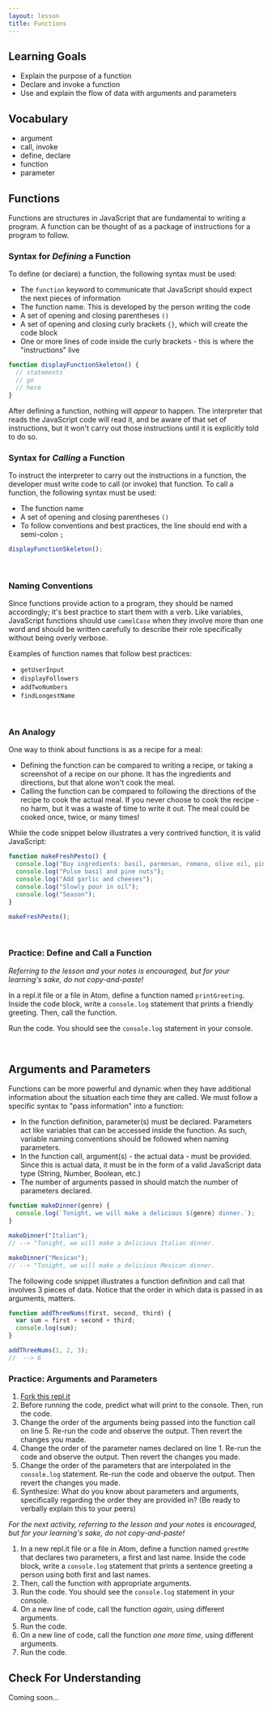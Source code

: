 ```yaml
---
layout: lesson
title: Functions
---
```


## Learning Goals

- Explain the purpose of a function
- Declare and invoke a function
- Use and explain the flow of data with arguments and parameters

## Vocabulary

- <span class="vocab">argument</span>
- <span class="vocab">call, invoke</span>
- <span class="vocab">define, declare</span>
- <span class="vocab">function</span>
- <span class="vocab">parameter</span>

## Functions

<span class="vocab">Functions</span> are structures in JavaScript that are fundamental to writing a program. A function can be thought of as a package of instructions for a program to follow.

### Syntax for _Defining_ a Function

To <span class="vocab">define</span> (or <span class="vocab">declare</span>) a function, the following syntax must be used:
- The `function` keyword to communicate that JavaScript should expect the next pieces of information
- The function name. This is developed by the person writing the code
- A set of opening and closing parentheses `()`
- A set of opening and closing curly brackets `{}`, which will create the code block
- One or more lines of code inside the curly brackets - this is where the "instructions" live

```javascript
function displayFunctionSkeleton() {
  // statements 
  // go 
  // here
}
```

After defining a function, nothing will _appear_ to happen. The interpreter that reads the JavaScript code will read it, and be aware of that set of instructions, but it won't carry out those instructions until it is explicitly told to do so.

### Syntax for _Calling_ a Function

To instruct the interpreter to carry out the instructions in a function, the developer must write code to <span class="vocab">call</span> (or <span class="vocab">invoke</span>) that function. To call a function, the following syntax must be used:
- The function name
- A set of opening and closing parentheses `()`
- To follow conventions and best practices, the line should end with a semi-colon `;`

```javascript
displayFunctionSkeleton();
```

<br>

### Naming Conventions

Since functions provide action to a program, they should be named accordingly; it's best practice to start them with a verb. Like variables, JavaScript functions should use `camelCase` when they involve more than one word and should be written carefully to describe their role specifically without being overly verbose.

Examples of function names that follow best practices:
- `getUserInput`
- `displayFollowers`
- `addTwoNumbers`
- `findLongestName`

<br>

### An Analogy

One way to think about functions is as a recipe for a meal: 
- Defining the function can be compared to writing a recipe, or taking a screenshot of a recipe on our phone. It has the ingredients and directions, but that alone won't cook the meal.
- Calling the function can be compared to following the directions of the recipe to cook the actual meal. If you never choose to cook the recipe - no harm, but it was a waste of time to write it out. The meal could be cooked once, twice, or many times!

While the code snippet below illustrates a very contrived function, it is valid JavaScript:

```javascript
function makeFreshPesto() {
  console.log("Buy ingredients: basil, parmesan, romano, olive oil, pine nuts, garlic, salt, pepper");
  console.log("Pulse basil and pine nuts");
  console.log("Add garlic and cheeses");
  console.log("Slowly pour in oil");
  console.log("Season");
}

makeFreshPesto();
```
<br>

<div class="s-card">
  <h3>Practice: Define and Call a Function</h3>
  <p><em>Referring to the lesson and your notes is encouraged, but for your learning's sake, do not copy-and-paste!</em></p>
  <p>In a repl.it file or a file in Atom, define a function named <code>printGreeting</code>. Inside the code block, write a <code>console.log</code> statement that prints a friendly greeting. Then, call the function.</p>
  <p>Run the code. You should see the <code>console.log</code> statement in your console.</p>
</div>
<br>

## Arguments and Parameters

Functions can be more powerful and dynamic when they have additional information about the situation each time they are called. We must follow a specific syntax to "pass information" into a function:
- In the function definition, <span class="vocab">parameter</span>(s) must be declared. Parameters act like variables that can be accessed inside the function. As such, variable naming conventions should be followed when naming parameters.
- In the function call,  <span class="vocab">argument</span>(s) - the actual data - must be provided. Since this is actual data, it must be in the form of a valid JavaScript data type (String, Number, Boolean, etc.)
- The number of arguments passed in should match the number of parameters declared.

```javascript
function makeDinner(genre) {
  console.log(`Tonight, we will make a delicious ${genre} dinner.`);
}

makeDinner("Italian");
// --> "Tonight, we will make a delicious Italian dinner.

makeDinner("Mexican");
// --> "Tonight, we will make a delicious Mexican dinner.
```

The following code snippet illustrates a function definition and call that involves 3 pieces of data. Notice that the order in which data is passed in as arguments, matters.

```javascript
function addThreeNums(first, second, third) {
  var sum = first + second + third;
  console.log(sum);
}

addThreeNums(1, 2, 3);
//  --> 6
```

<div class="s-card">
  <h3>Practice: Arguments and Parameters</h3>
  <ol>
    <li><a href="https://replit.com/@turingschool/args-params#index.js" target="blank">Fork this repl.it</a></li>
    <li>Before running the code, predict what will print to the console. Then, run the code.</li>
    <li>Change the order of the arguments being passed into the function call on line 5. Re-run the code and observe the output. Then revert the changes you made.</li>
    <li>Change the order of the parameter names declared on line 1. Re-run the code and observe the output. Then revert the changes you made.</li>
    <li>Change the order of the parameters that are interpolated in the <code>console.log</code> statement. Re-run the code and observe the output. Then revert the changes you made.</li>
    <li>Synthesize: What do you know about parameters and arguments, specifically regarding the order they are provided in? (Be ready to verbally explain this to your peers)</li>
  </ol>
  <p><em>For the next activity, referring to the lesson and your notes is encouraged, but for your learning's sake, do not copy-and-paste!</em></p>
  <ol>
    <li>In a new repl.it file or a file in Atom, define a function named <code>greetMe</code> that declares two parameters, a first and last name. Inside the code block, write a <code>console.log</code> statement that prints a sentence greeting a person using both first and last names.</li> 
    <li>Then, call the function with appropriate arguments.</li>
    <li>Run the code. You should see the <code>console.log</code> statement in your console.</li>
    <li>On a new line of code, call the function <em>again</em>, using different arguments.</li>
    <li>Run the code.</li>
    <li>On a new line of code, call the function <em>one more time</em>, using different arguments.</li>
    <li>Run the code.</li>
  </ol>
</div>


## Check For Understanding

Coming soon...

<br>
<br>
<br>
